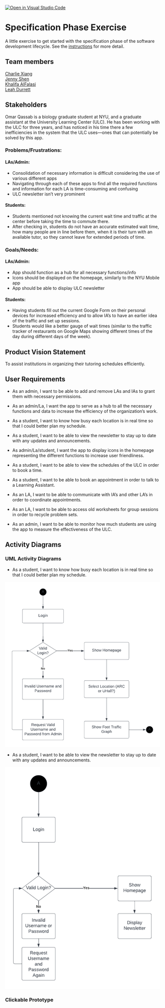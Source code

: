 [![Open in Visual Studio Code](https://classroom.github.com/assets/open-in-vscode-c66648af7eb3fe8bc4f294546bfd86ef473780cde1dea487d3c4ff354943c9ae.svg)](https://classroom.github.com/online_ide?assignment_repo_id=8553905&assignment_repo_type=AssignmentRepo)
# Specification Phase Exercise

A little exercise to get started with the specification phase of the software development lifecycle. See the [instructions](instructions.md) for more detail.

## Team members

[Charlie Xiang](https://github.com/xiang-charlie)  
[Jenny Shen](https://github.com/JennyShen10792)  
[Khalifa AlFalasi](https://github.com/Khalifa-AlFalasi)  
[Leah Durrett](https://github.com/howtofly-lab)  

## Stakeholders

Omar Qassab is a biology graduate student at NYU, and a graduate assistant at the University Learning Center (ULC). He has been working with the ULC for three years, and has noticed in his time there a few inefficiencies in the system that the ULC uses—ones that can potentially be solved by this app.


### Problems/Frustrations:

#### LAs/Admin:
- Consolidation of necessary information is difficult considering the use of various different apps
- Navigating through each of these apps to find all the required functions and information for each LA is time-consuming and confusing
- ULC newsletter isn’t very prominent

#### Students:
- Students mentioned not knowing the current wait time and traffic at the center before taking the time to commute there. 
- After checking in, students do not have an accurate estimated wait time, how many people are in line before them, when it is their turn with an available tutor, so they cannot leave for extended periods of time.


### Goals/Needs:

#### LAs/Admin:
- App should function as a hub for all necessary functions/info
- Icons should be displayed on the homepage, similarly to the NYU Mobile app
- App should be able to display ULC newsletter

#### Students:
- Having students fill out the current Google Form on their personal devices for increased efficiency and to allow IA’s to have an earlier idea of the traffic and set up sessions.
- Students would like a better gauge of wait times (similar to the traffic tracker of restaurants on Google Maps showing different times of the day during different days of the week).


## Product Vision Statement

To assist institutions in organizing their tutoring schedules efficiently.

## User Requirements

- As an admin, I want to be able to add and remove LAs and IAs to grant them with necessary permissions. 

- As an admin/La, I want the app to serve as a hub to all the necessary functions and data to increase the efficiency of the organization’s work. 

- As a student, I want to know how busy each location is in real time so that I could better plan my schedule.

- As a student, I want to be able to view the newsletter to stay up to date with any updates and announcements. 

- As admin/La/student, I want the app to display icons in the homepage representing the different functions to increase user friendliness.

- As a student, I want to be able to view the schedules of the ULC in order to book a time.

- As a student, I want to be able to book an appointment in order to talk to a Learning Assistant.

- As an LA, I want to be able to communicate with IA’s and other LA’s in order to coordinate appointments.

- As an LA, I want to be able to access old worksheets for group sessions in order to recycle problem sets.

- As an admin, I want to be able to monitor how much students are using the app to measure the effectiveness of the ULC.

## Activity Diagrams

### UML Activity Diagrams

- As a student, I want to know how busy each location is in real time so that I could better plan my schedule.

![UML Diagram for the real-time updating graph](images/Graph_UML_Diagram.png)

- As a student, I want to be able to view the newsletter to stay up to date with any updates and announcements.

![UML Diagram for the newsletter](images/Newsletter_Diagram.png)


### Clickable Prototype
